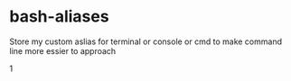 # bash-aliases
Store my custom aslias for terminal or console or cmd to make command line more essier to approach

1